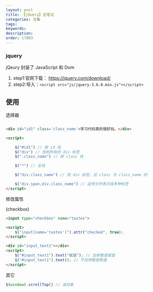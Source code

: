 ```yaml
---
layout: post
title: 【jQuery】全笔记
categories: 合集
tags:
keywords:
description:
order: 17003
---
```




### jquery

jQeury 封装了 JavaScript 和 Dom


1. step1:官网下载： https://jquery.com/download/
2. step2:导入：`<script src="js/jquery-3.6.0.min.js"></script>`


## 使用

选择器

```html

<div id="id1" class='class_name'>学习代码真的很好玩。</div>

<script>

    $("#id1") // 按 id 找
    $("div") // 找到所有的 div 标签
    $(".class_name") // 按 class 找

    $("*") // 全找

    $("div.class_name") // 找 div 标签，且 class 为 class_name 的

    $("div,span,div.class_name") // 逗号分开表示找多种标签
</script>

```


修改属性

(checkbox)
```html
<input type="checkbox" name="tastes">

<script>
    $("input[name='tastes']").attr("checked", true);
</script>
```


```html
<div id="input_text1"></div>
<script>
    $("#input_text1").text("赋值"); // 加参数是赋值
    $("#input_text1").text(); // 不加参数是取值
</script>
```

其它

```javascript
$(window).scrollTop() // 滚动条
```

